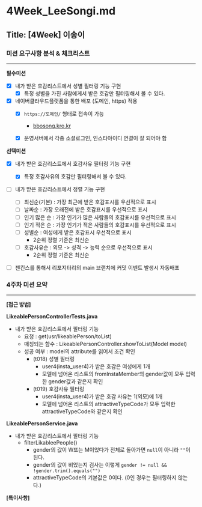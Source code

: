 # 4Week_LeeSongi.md

## Title: [4Week] 이송이

### 미션 요구사항 분석 & 체크리스트

---
**필수미션**
- [x] 내가 받은 호감리스트에서 성별 필터링 기능 구현
  - [x] 특정 성별을 가진 사람에게서 받은 호감만 필터링해서 볼 수 있다.
- [x] 네이버클라우드플랫폼을 통한 배포 (도메인, https) 적용
  - [x] `https://도메인/` 형태로 접속이 가능
    - [bbosong.kro.kr](https://www.bbosong.kro.kr)
  - [x] 운영서버에서 각종 소셜로그인, 인스타아이디 연결이 잘 되어야 함


**선택미션**
- [x] 내가 받은 호감리스트에서 호감사유 필터링 기능 구현
  - [x] 특정 호감사유의 호감만 필터링해서 볼 수 있다.
- [ ] 내가 받은 호감리스트에서 정렬 기능 구현
  - [ ] 최신순(기본) : 가장 최근에 받은 호감표시를 우선적으로 표시
  - [ ] 날짜순 : 가장 오래전에 받은 호감표시를 우선적으로 표시
  - [ ] 인기 많은 순 : 가장 인기가 많은 사람들의 호감표시를 우선적으로 표시
  - [ ] 인기 적은 순 : 가장 인기가 적은 사람들의 호감표시를 우선적으로 표시
  - [ ] 성별순 : 여성에게 받은 호감표시 우선적으로 표시
    - 2순위 정렬 기준은 최신순
  - [ ] 호감사유순 : 외모 -> 성격 -> 능력 순으로 우선적으로 표시
    - 2순위 정렬 기준은 최신순
- [ ] 젠킨스를 통해서 리포지터리의 main 브랜치에 커밋 이벤트 발생시 자동배포


### 4주차 미션 요약

---

**[접근 방법]**

**LikeablePersonControllerTests.java**
- 내가 받은 호감리스트에서 필터링 기능
  - 요청 : get(usr/likeablePerson/toList)
  - 매칭되는 함수 : LikeablePersonController.showToList(Model model)
  - 성공 여부 : model의 attribute를 읽어서 조건 확인
    - (t018) 성별 필터링
      - user4(insta_user4)가 받은 호감은 여성에게 1개
      - 모델에 넘어온 리스트의 fromInstaMember의 gender값이 모두 입력한 gender값과 같은지 확인
    - (t019) 호감사유 필터링
      - user4(insta_user4)가 받은 호감 사유는 1(외모)에 1개
      - 모델에 넘어온 리스트의 attractiveTypeCode가 모두 입력한 attractiveTypeCode와 같은지 확인

**LikeablePersonService.java**
- 내가 받은 호감리스트에서 필터링 기능
  - filterLikableePeople()
    - gender의 값이 W또는 M이었다가 전체로 돌아가면 `null`이 아니라 `""`이 된다.
    - gender의 값이 비었는지 검사는 이렇게 `gender != null && !gender.trim().equals("")`
    - attractiveTypeCode의 기본값은 0이다. (0인 경우는 필터링하지 않는다.)
    
**[특이사항]**
